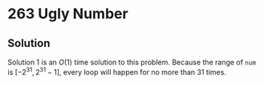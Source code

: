 # 263 Ugly Number

## Solution

Solution 1 is an $O(1)$ time solution to this problem.  Because the range of `num` is $[-2^{31}, 2^{31}-1]$, every loop will happen for no more than 31 times.
